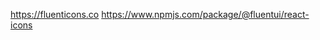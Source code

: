 https://fluenticons.co
https://www.npmjs.com/package/@fluentui/react-icons

<!-- 
import { currencies } from 'currencies.json';
console.log(currencies); -->

<!-- superlinter.yml -->
<!-- # name: Build and Deploy
# on:
#   push:
#     branches:
#       - main
# jobs:
#   build-and-deploy:
#     runs-on: ubuntu-latest
#     concurrency: ci-${{ github.ref }}
#     steps:
#       - uses: actions/checkout@v3
#       - uses: actions/setup-node@v3
#         with:
#           node-version: "16.x"
#       - name: Install
#         run: |
#           npm ci
#           npm run build
#       - name: Deploy
#         uses: JamesIves/github-pages-deploy-action@v4
#         with:
#           folder: dist
#           branch: gh-pages -->
